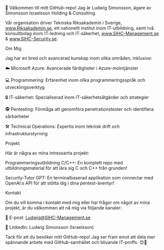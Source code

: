 👋 Välkommen till mitt GitHub-repo! Jag är Ludwig Simonsson, ägare av Simonsson Israelsson Holding & Consulting. 

Vår organisation driver Tekniska Riksakademin i Sverige, www.Riksakademin.se, ett nationellt institut inom IT-utbildning, samt två konsultbolag inom IT-ledning och IT-säkerhet, www.SIHC-Management.se & www.SIHC-Security.se.

Om Mig

Jag har en bred och avancerad kunskap inom olika områden, inklusive:

☁️ Microsoft Azure: Avancerade färdigheter i Azure-molntjänster

💻 Programmering: Erfarenhet inom olika programmeringsspråk och utvecklingsverktyg

🔒 IT-säkerhet: Specialiserad inom IT-säkerhetsåtgärder och strategier

🕵️ Pentesting: Förmåga att genomföra penetrationstester och identifiera sårbarheter

🛠️ Technical Operations: Expertis inom teknisk drift och infrastrukturstyrning

Projekt

Här är några av mina intressanta projekt:

Programmeringsutbildning C/C++: En komplett repo med utbildningsmaterial för att lära sig C och C++ från grunden!

Security-Tutor GPT: En terminalbaserad applikation som connectar med OpenAI:s API för att stötta dig i dina pentest-äventyr!

Kontakt

Om du vill komma i kontakt med mig eller har frågor om något av mina projekt, är du välkommen att nå mig via följande kanaler:

📧 E-post: Ludwig@SIHC-Management.se

💼 LinkedIn: Ludwig Simonsson (Israelsson)

Tack för att du besöker mitt GitHub-repo! Jag ser fram emot att dela mer spännande arbete med GitHub-samhället och blivande IT-proffs. 😊🚀
